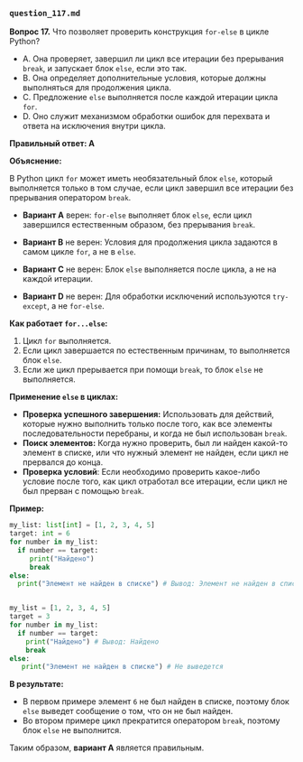 ### `question_117.md`

**Вопрос 17.** Что позволяет проверить конструкция `for-else` в цикле Python?

- A. Она проверяет, завершил ли цикл все итерации без прерывания `break`, и запускает блок `else`, если это так.
- B. Она определяет дополнительные условия, которые должны выполняться для продолжения цикла.
- C. Предложение `else` выполняется после каждой итерации цикла `for`.
- D. Оно служит механизмом обработки ошибок для перехвата и ответа на исключения внутри цикла.

**Правильный ответ: A**

**Объяснение:**

В Python цикл `for` может иметь необязательный блок `else`, который выполняется только в том случае, если цикл завершил все итерации без прерывания оператором `break`.

*   **Вариант A** верен:  `for-else` выполняет блок `else`, если цикл завершился естественным образом, без прерывания `break`.

*   **Вариант B** не верен: Условия для продолжения цикла задаются в самом цикле `for`, а не в `else`.
    
*   **Вариант C** не верен: Блок `else` выполняется после цикла, а не на каждой итерации.
    
*   **Вариант D** не верен:  Для обработки исключений используются `try-except`, а не `for-else`.

**Как работает `for...else`:**

1.  Цикл `for` выполняется.
2.  Если цикл завершается по естественным причинам, то выполняется блок `else`.
3. Если же цикл прерывается при помощи `break`, то блок `else` не выполняется.

**Применение `else` в циклах:**

*   **Проверка успешного завершения:** Использовать для действий, которые нужно выполнить только после того, как все элементы последовательности перебраны, и когда не был использован `break`.
*   **Поиск элементов:**  Когда нужно проверить, был ли найден какой-то элемент в списке, или что нужный элемент не найден, если цикл не прервался до конца.
*  **Проверка условий**: Если необходимо проверить какое-либо условие после того, как цикл отработал все итерации, если цикл не был прерван с помощью `break`.

**Пример:**

```python
my_list: list[int] = [1, 2, 3, 4, 5]
target: int = 6
for number in my_list:
  if number == target:
     print("Найдено")
     break
else:
  print("Элемент не найден в списке") # Вывод: Элемент не найден в списке


my_list = [1, 2, 3, 4, 5]
target = 3
for number in my_list:
  if number == target:
    print("Найдено") # Вывод: Найдено
    break
else:
   print("Элемент не найден в списке") # Не выведется
```

**В результате:**

*   В первом примере элемент `6` не был найден в списке, поэтому блок `else` выведет сообщение о том, что он не был найден.
*  Во втором примере цикл прекратится оператором `break`, поэтому блок `else` не выполнится.

Таким образом, **вариант A** является правильным.
